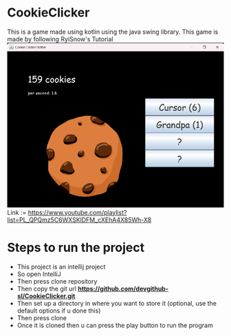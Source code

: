 # CookieClicker
This is a game made using kotlin using the java swing library. This game is made by following RyiSnow's Tutorial
![Gameplay](img.png)
Link := https://www.youtube.com/playlist?list=PL_QPQmz5C6WXSKlDFM_cXEhA4X85Wh-X8

# Steps to run the project
- This project is an intellij project
- So open IntelliJ
- Then press clone repository
- Then copy the git url **https://github.com/devgithub-sl/CookieClicker.git**
- Then set up a directory in where you want to store it (optional, use the default options if u done this)
- Then press clone
- Once it is cloned then u can press the play button to run the program
